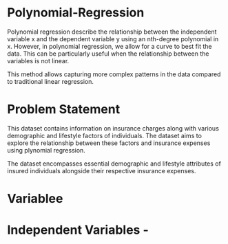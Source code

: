 # Polynomial-Regression

Polynomial regression describe the relationship between the independent variable x and the dependent variable y using an nth-degree polynomial in x. However, in polynomial regression, we allow for a curve to best fit the data. This can be particularly useful when the relationship between the variables is not linear.

This method allows capturing more complex patterns in the data compared to traditional linear regression.

# Problem Statement

This dataset contains information on insurance charges along with various demographic and lifestyle factors of individuals. The dataset aims to explore the relationship between these factors and insurance expenses using plynomial regression.

The dataset encompasses essential demographic and lifestyle attributes of insured individuals alongside their respective insurance expenses.

# Variablee

# Independent Variables -


 
